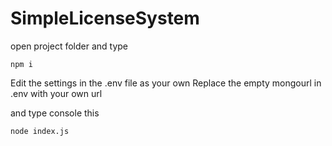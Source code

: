 # SimpleLicenseSystem

open project folder and type
```
npm i
```

Edit the settings in the .env file as your own
Replace the empty mongourl in .env with your own url

and type console this
```
node index.js
```
